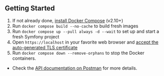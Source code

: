 ## Getting Started

1. If not already done, [install Docker Compose](https://docs.docker.com/compose/install/) (v2.10+)
2. Run `docker compose build --no-cache` to build fresh images
3. Run `docker compose up --pull always -d --wait` to set up and start a fresh Symfony project
4. Open `https://localhost` in your favorite web browser and [accept the auto-generated TLS certificate](https://stackoverflow.com/a/15076602/1352334)
5. Run `docker compose down --remove-orphans` to stop the Docker containers.

- Check the [API documentation on Postman](https://www.postman.com/mission-candidate-75963434/workspace/my-workspace/collection/41861286-32264319-b417-4cbc-9618-51c79f51638e?action=share&creator=41861286) for more details.
